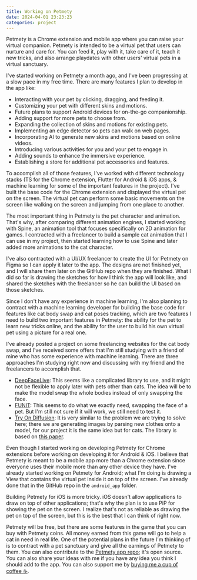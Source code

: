 ```yaml
---
title: Working on Petmety
date: 2024-04-01 23:23:23
categories: project
---
```


Petmety is a Chrome extension and mobile app where you can raise your virtual companion. Petmety is intended to be a virtual pet that users can nurture and care for. You can feed it, play with it, take care of it, teach it new tricks, and also arrange playdates with other users' virtual pets in a virtual sanctuary.

<!--more-->

I've started working on Petmety a month ago, and I've been progressing at a slow pace in my free time. There are many features I plan to develop in the app like:
- Interacting with your pet by clicking, dragging, and feeding it.
- Customizing your pet with different skins and motions.
- Future plans to support Android devices for on-the-go companionship.
- Adding support for more pets to choose from.
- Expanding the collection of skins and motions for existing pets.
- Implementing an edge detector so pets can walk on web pages.
- Incorporating AI to generate new skins and motions based on online videos.
- Introducing various activities for you and your pet to engage in.
- Adding sounds to enhance the immersive experience.
- Establishing a store for additional pet accessories and features.

To accomplish all of those features, I've worked with different technology stacks (TS for the Chrome extension, Flutter for Android & iOS apps, & machine learning for some of the important features in the project). I've built the base code for the Chrome extension and displayed the virtual pet on the screen. The virtual pet can perform some basic movements on the screen like walking on the screen and jumping from one place to another.

The most important thing in Petmety is the pet character and animation. That's why, after comparing different animation engines, I started working with Spine, an animation tool that focuses specifically on 2D animation for games. I contracted with a freelancer to build a sample cat animation that I can use in my project, then started learning how to use Spine and later added more animations to the cat character.

I've also contracted with a UI/UX freelancer to create the UI for Petmety on Figma so I can apply it later to the app. The designs are not finished yet, and I will share them later on the GitHub repo when they are finished. What I did so far is drawing the sketches for how I think the app will look like, and shared the sketches with the freelancer so he can build the UI based on those sketches.

Since I don't have any experience in machine learning, I'm also planning to contract with a machine learning developer for building the base code for features like cat body swap and cat poses tracking, which are two features I need to build two important features in Petmety: the ability for the pet to learn new tricks online, and the ability for the user to build his own virtual pet using a picture for a real one.

I've already posted a project on some freelancing websites for the cat body swap, and I've received some offers that I'm still studying with a friend of mine who has some experience with machine learning. There are three approaches I'm studying right now and discussing with my friend and the freelancers to accomplish that.
- [DeepFaceLive](https://github.com/iperov/DeepFaceLive): This seems like a complicated library to use, and it might not be flexible to apply later with pets other than cats. The idea will be to make the model swap the whole bodies instead of only swapping the face.
- [FUNIT](https://github.com/nvlabs/FUNIT): This seems to do what we exactly need, swapping the face of a pet. But I'm still not sure if it will work, we still need to test it.
- [Try On Diffusion](https://github.com/tryonlabs/tryondiffusion/): It is very similar to the problem we are trying to solve here; there we are generating images by parsing new clothes onto a model, for our project it is the same idea but for cats. The library is based on [this paper](https://openaccess.thecvf.com/content/CVPR2023/papers/Zhu_TryOnDiffusion_A_Tale_of_Two_UNets_CVPR_2023_paper.pdf).

Even though I started working on developing Petmety for Chrome extensions before working on developing it for Android & iOS. I believe that Petmety is meant to be a mobile app more than a Chrome extension since everyone uses their mobile more than any other device they have. I've already started working on Petmety for Android; what I'm doing is drawing a View that contains the virtual pet inside it on top of the screen. I've already done that in the GitHub repo in the `android_app` folder.

Building Petmety for iOS is more tricky. iOS doesn't allow applications to draw on top of other applications; that's why the plan is to use PiP for showing the pet on the screen. I realize that's not as reliable as drawing the pet on top of the screen, but this is the best that I can think of right now.

Petmety will be free, but there are some features in the game that you can buy with Petmety coins. All money earned from this game will go to help a cat in need in real life. One of the potential plans in the future I'm thinking of is to contract with a pet sanctuary and give all the earnings of Petmety to them. You can also contribute to the [Petmety app repo](https://github.com/abozanona/petmety); it's open source. You can also share your ideas with me if you have any idea you think I should add to the app. You can also support me by [buying me a cup of coffee ☕](https://www.buymeacoffee.com/abuzanonak).